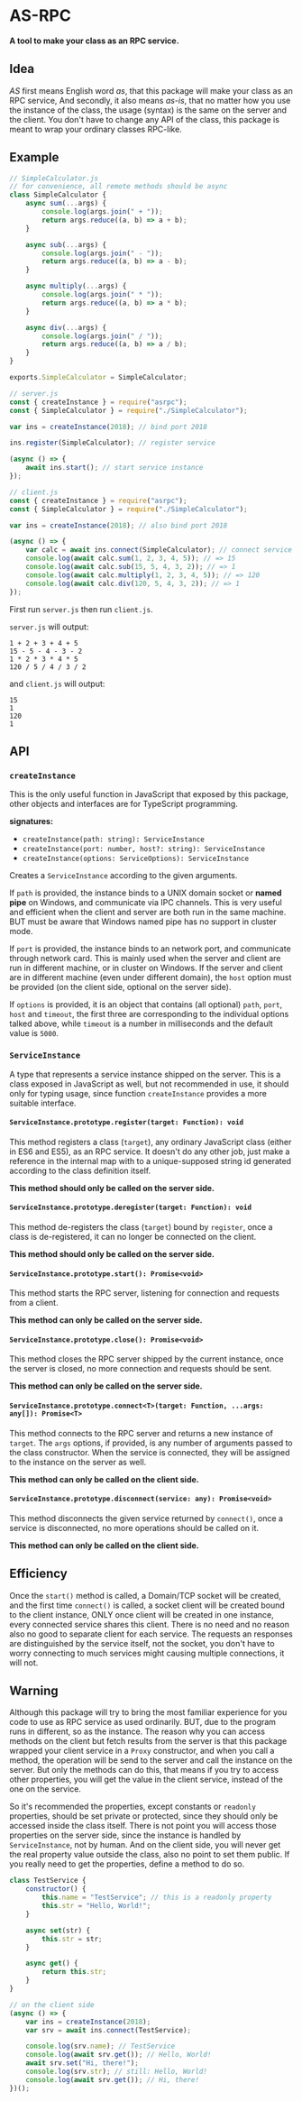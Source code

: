 # AS-RPC

**A tool to make your class as an RPC service.**

## Idea

*AS* first means English word *as*, that this package will make your class as an
RPC service, And secondly, it also means *as-is*, that no matter how you use the
instance of the class, the usage (syntax) is the same on the server and the 
client. You don't have to change any API of the class, this package is meant to 
wrap your ordinary classes RPC-like.

## Example

```javascript
// SimpleCalculator.js
// for convenience, all remote methods should be async
class SimpleCalculator {
    async sum(...args) {
        console.log(args.join(" + "));
        return args.reduce((a, b) => a + b);
    }

    async sub(...args) {
        console.log(args.join(" - "));
        return args.reduce((a, b) => a - b);
    }

    async multiply(...args) {
        console.log(args.join(" * "));
        return args.reduce((a, b) => a * b);
    }

    async div(...args) {
        console.log(args.join(" / "));
        return args.reduce((a, b) => a / b);
    }
}

exports.SimpleCalculator = SimpleCalculator;
```

```javascript
// server.js
const { createInstance } = require("asrpc");
const { SimpleCalculator } = require("./SimpleCalculator");

var ins = createInstance(2018); // bind port 2018

ins.register(SimpleCalculator); // register service

(async () => {
    await ins.start(); // start service instance
});
```

```javascript
// client.js
const { createInstance } = require("asrpc");
const { SimpleCalculator } = require("./SimpleCalculator");

var ins = createInstance(2018); // also bind port 2018

(async () => {
    var calc = await ins.connect(SimpleCalculator); // connect service
    console.log(await calc.sum(1, 2, 3, 4, 5)); // => 15
    console.log(await calc.sub(15, 5, 4, 3, 2)); // => 1
    console.log(await calc.multiply(1, 2, 3, 4, 5)); // => 120
    console.log(await calc.div(120, 5, 4, 3, 2)); // => 1
});
```

First run `server.js` then run `client.js`.

`server.js` will output:

```
1 + 2 + 3 + 4 + 5
15 - 5 - 4 - 3 - 2
1 * 2 * 3 * 4 * 5
120 / 5 / 4 / 3 / 2
```

and `client.js` will output:

```
15
1
120
1
```

## API

### `createInstance`

This is the only useful function in JavaScript that exposed by this package, 
other objects and interfaces are for TypeScript programming.

**signatures:**

- `createInstance(path: string): ServiceInstance`
- `createInstance(port: number, host?: string): ServiceInstance`
- `createInstance(options: ServiceOptions): ServiceInstance`

Creates a `ServiceInstance` according to the given arguments.

If `path` is provided, the instance binds to a UNIX domain socket or 
**named pipe** on Windows, and communicate via IPC channels. This is very useful
and efficient when the client and server are both run in the same machine. BUT 
must be aware that Windows named pipe has no support in cluster mode.

If `port` is provided, the instance binds to an network port, and communicate 
through network card. This is mainly used when the server and client are run in 
different machine, or in cluster on Windows. If the server and client are in 
different machine (even under different domain), the `host` option must be 
provided (on the client side, optional on the server side).

If `options` is provided, it is an object that contains (all optional) `path`, 
`port`, `host` and `timeout`, the first three are corresponding to the 
individual options talked above, while `timeout` is a number in milliseconds and
the default value is `5000`.

### `ServiceInstance`

A type that represents a service instance shipped on the server. This is a class 
exposed in JavaScript as well, but not recommended in use, it should only for 
typing usage, since function `createInstance` provides a more suitable 
interface.

#### `ServiceInstance.prototype.register(target: Function): void`

This method registers a class (`target`), any ordinary JavaScript class (either 
in ES6 and ES5), as an RPC service. It doesn't do any other job, just make a 
reference in the internal map with to a unique-supposed string id generated 
according to the class definition itself.

**This method should only be called on the server side.**

#### `ServiceInstance.prototype.deregister(target: Function): void`

This method de-registers the class (`target`) bound by `register`, once a class 
is de-registered, it can no longer be connected on the client.

**This method should only be called on the server side.**

#### `ServiceInstance.prototype.start(): Promise<void>`

This method starts the RPC server, listening for connection and requests from 
a client.

**This method can only be called on the server side.**

#### `ServiceInstance.prototype.close(): Promise<void>`

This method closes the RPC server shipped by the current instance, once the 
server is closed, no more connection and requests should be sent.

**This method can only be called on the server side.**

#### `ServiceInstance.prototype.connect<T>(target: Function, ...args: any[]): Promise<T>`

This method connects to the RPC server and returns a new instance of `target`. 
The `args` options, if provided, is any number of arguments passed to the class 
constructor. When the service is connected, they will be assigned to the 
instance on the server as well.

**This method can only be called on the client side.**

#### `ServiceInstance.prototype.disconnect(service: any): Promise<void>`

This method disconnects the given service returned by `connect()`, once a 
service is disconnected, no more operations should be called on it.

**This method can only be called on the client side.**

## Efficiency

Once the `start()` method is called, a Domain/TCP socket will be created, and 
the first time `connect()` is called, a socket client will be created bound to 
the client instance, ONLY once client will be created in one instance, every 
connected service shares this client. There is no need and no reason also no 
good to separate client for each service. The requests an responses are 
distinguished by the service itself, not the socket, you don't have to worry 
connecting to much services might causing multiple connections, it will not.

## Warning

Although this package will try to bring the most familiar experience for you 
code to use as RPC service as used ordinarily. BUT, due to the program runs in 
different, so as the instance. The reason why you can access methods on the 
client but fetch results from the server is that this package wrapped your 
client service in a `Proxy` constructor, and when you call a method, the 
operation will be send to the server and call the instance on the server. But 
only the methods can do this, that means if you try to access other properties, 
you will get the value in the client service, instead of the one on the service.

So it's recommended the properties, except constants or `readonly` properties, 
should be set private or protected, since they should only be accessed inside 
the class itself. There is not point you will access those properties on the 
server side, since the instance is handled by `ServiceInstance`, not by human. 
And on the client side, you will never get the real property value outside the 
class, also no point to set them public. If you really need to get the 
properties, define a method to do so.

```javascript
class TestService {
    constructor() {
        this.name = "TestService"; // this is a readonly property
        this.str = "Hello, World!";
    }

    async set(str) {
        this.str = str;
    }

    async get() {
        return this.str;
    }
}

// on the client side
(async () => {
    var ins = createInstance(2018);
    var srv = await ins.connect(TestService);

    console.log(srv.name); // TestService
    console.log(await srv.get()); // Hello, World!
    await srv.set("Hi, there!");
    console.log(srv.str); // still: Hello, World!
    console.log(await srv.get()); // Hi, there!
})();
```